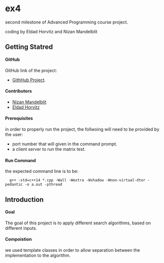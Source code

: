 # ex4
second milestone of Advanced Programming course project.

coding by Eldad Horvitz and Nizan Mandelblit
## Getting Statred

#### GitHub
GitHub link of the project:

* [GithHub Project](https://github.com/NizanMandelblit/ex4).
#### Contributors
* [Nizan Mandelblit](https://github.com/NizanMandelblit)
* [Eldad Horvitz](https://github.com/EldadHorvitz)

#### Prerequisites
in order to properly run the project, the follwoing will need to be provided by the user:
* port number that will given in the command prompt.
* a client server to run the matrix test.
#### Run Command
the expected command line is to be:
```
  g++ -std=c++14 *.cpp -Wall -Wextra -Wshadow -Wnon-virtual-dtor -pedantic -o a.out -pthread
```

## Introduction
#### Goal

The goal of this project is to apply different search algorithms, based on different inputs.

#### Compoistion
we used template classes in order to allow separation between the implementation to the algorithm.